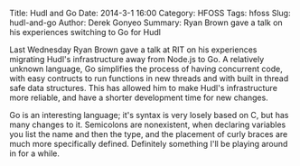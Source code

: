 Title: Hudl and Go
Date: 2014-3-1 16:00
Category: HFOSS
Tags: hfoss
Slug: hudl-and-go
Author: Derek Gonyeo
Summary: Ryan Brown gave a talk on his experiences switching to Go for Hudl

Last Wednesday Ryan Brown gave a talk at RIT on his experiences migrating Hudl's
infrastructure away from Node.js to Go. A relatively unknown language, Go
simplifies the process of having concurrent code, with easy contructs to run
functions in new threads and with built in thread safe data structures. This has
allowed him to make Hudl's infrastructure more reliable, and have a shorter 
development time for new changes. 

Go is an interesting language; it's syntax is very losely based on C, but has
many changes to it. Semicolons are nonexistent, when declaring variables you
list the name and then the type, and the placement of curly braces are much more
specifically defined. Definitely something I'll be playing around in for a
while.
